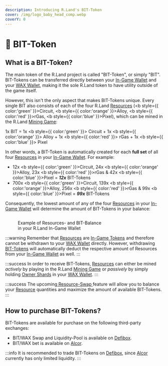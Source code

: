 ```yaml
---
description: Introducing R.Land's BIT-Token
cover: /img/logo_baby_head_comp.webp
coverY: 0
---
```


# 📀 BIT-Token

## What is a BIT-Token?

The main token of the R.Land project is called "BIT-Token", or simply "BIT". BIT-Tokens can be transferred directly between your [In-Game Wallet](/essentials/r.land-in-game-wallet-vs.-wax-wallet) and your [WAX Wallet](/essentials/r.land-in-game-wallet-vs.-wax-wallet), making it the sole R.Land token to have utility outside of the game itself.&#x20;

However, this isn't the only aspect that makes BIT-Tokens unique. Every single BIT also consists of each of the four R.Land [Resources](in-game-tokens/resources-alloy-circuit-pixel-rgas.md) (<b style={{ color:'green' }}>Circuit</b>, <b style={{ color:'orange' }}>Alloy</b>, <b style={{ color:'red' }}>rGas</b>, <b style={{ color:'blue' }}>Pixel</b>), which can be mined in the R.Land [Mining Game](/gaming/r.land-mining-game/):

 1x BIT = 1x <b style={{ color:'green' }}> Circuit </b> + 1x <b style={{ color:'orange' }}> Alloy </b> + 1x <b style={{ color:'red' }}> rGas </b> + 1x <b style={{ color:'blue' }}> Pixel </b>

In other words, a BIT-Token is automatically created for each **full set** of all four [Resources](in-game-tokens/resources-alloy-circuit-pixel-rgas.md) in your [In-Game Wallet](/essentials/r.land-in-game-wallet-vs.-wax-wallet). For example:&#x20;

* 12x <b style={{ color:'green' }}>Circuit</b>, 24x <b style={{ color:'orange' }}>Alloy</b>, 23x <b style={{ color:'red' }}>rGas</b> & 42x <b style={{ color:'blue' }}>Pixel</b> = _**12x**_ BIT-Tokens
* 700x <b style={{ color:'green' }}>Circuit</b>, 139x <b style={{ color:'orange' }}>Alloy</b>, 256x <b style={{ color:'red' }}>rGas</b> & 99x <b style={{ color:'blue' }}>Pixel</b> = _**99x**_ BIT-Tokens

Consequently, the lowest amount of any of the four [Resources](in-game-tokens/resources-alloy-circuit-pixel-rgas.md) in your [In-Game Wallet](/essentials/r.land-in-game-wallet-vs.-wax-wallet) will determine the amount of BIT-Tokens in your balance:

<figure><img src="/img/Resource Balance (1).PNG" alt="" /><figcaption><p>Example of Resources- and BIT-Balance <br/>in your R.Land In-Game Wallet</p></figcaption></figure>

:::warning
Remember that [Resources](in-game-tokens/resources-alloy-circuit-pixel-rgas.md) are [In-Game Tokens](in-game-tokens/) and therefore cannot be withdrawn to your [WAX Wallet](/essentials/r.land-in-game-wallet-vs.-wax-wallet) directly. However, withdrawing [BIT-Tokens](bit-token.md) will automatically deduct the respective amount of Resources from your [In-Game Wallet](/essentials/r.land-in-game-wallet-vs.-wax-wallet) as well.
:::

:::success
In order to receive BIT-Tokens, [Resources](in-game-tokens/resources-alloy-circuit-pixel-rgas.md) can either be mined _actively_ by playing in the R.Land [Mining Game](/gaming/r.land-mining-game/) or _passively_ by simply holding [Owner Shards](/nfts/owner-shards-os) in your [WAX Wallet](/essentials/r.land-in-game-wallet-vs.-wax-wallet).
:::

:::success
The upcoming[ Resource-Swap ](/upcoming-features/resource-swap)feature will allow you to balance your [Resource](in-game-tokens/resources-alloy-circuit-pixel-rgas.md) quantities and maximize the amount of available BIT-Tokens.
:::

## How to purchase BIT-Tokens?

BIT-Tokens are available for purchase on the following third-party exchanges:&#x20;

* BIT/WAX Swap and Liquidity-Pool is available on [Defibox](https://wax.defibox.io/betDetail/131).&#x20;
* BIT/WAX bet is available on [Alcor](https://alcor.exchange/trade/bit-rland\_wax-eosio.token).

:::info
It is recommended to trade BIT-Tokens on [Defibox](https://wax.defibox.io/betDetail/131), since [Alcor](https://alcor.exchange/trade/bit-rland\_wax-eosio.token) currently has only limited liquidity.
:::

